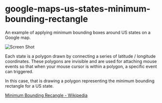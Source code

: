 google-maps-us-states-minimum-bounding-rectangle
================================================

An example of applying minimum bounding boxes around US states on a Google map.

![Screen Shot](https://raw.github.com/LyleScott/google-maps-us-states-minimum-bounding-rectangle/master/screenshot.png)

Each state is a polygon drawn by connecting a series of latitude / longitude coordinates. These polygons are invisible and are used for attaching mouse events so that when your mouse cursor is within a polygon, a specific event can triggered.

In this case, that is drawing a polygon representing the minimum bounding rectangle for a US state. 

[Minimum Bounding Recangle - Wikipedia](http://en.wikipedia.org/wiki/Minimum_bounding_rectangle)
